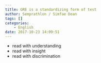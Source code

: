 ```yaml
---
title: GRE is a standardizing form of test
author: Semprathlon / Simfae Dean
tags: []
categories:
	- English
date: 2017-10-23 14:09:51
---
```

- read with understanding  
- read with insight  
- read with discrimination  